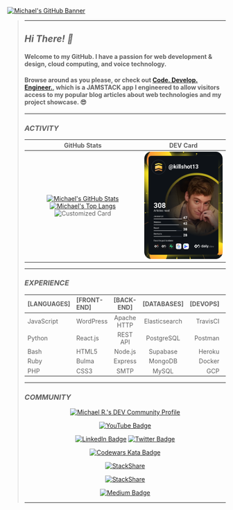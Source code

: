 [![Michael's GitHub Banner](./assets/github_banner.gif)](https://dev.to/killshot13)
>
>---
>
>## _*Hi There! 👋*_
>
>#### Welcome to my GitHub. I have a passion for web development & design, cloud computing, and voice technology.
>
>#### Browse around as you please, or check out [Code. Develop. Engineer.](https://rehnert.co), which is a JAMSTACK app I engineered to allow visitors access to my popular blog articles about web technologies and my project showcase. 😎
>
>---
>
>### _**ACTIVITY**_
>| GitHub Stats | DEV Card |
>| :---: | :---: |
>| [![Michael's GitHub Stats](https://github-readme-stats.vercel.app/api?username=killshot13&hide=issues&hide_border=true&border_radius=10&custom_title=Michael%27s%20Github%20Stats&count_private=true&line_height=24&hide_title=true&hide_rank=true&show_icons=true&theme=slateorange&bg_color=30,111a20,1c2c35)](https://github.com/killshot13/github-readme-stats) [![Michael's Top Langs](https://github-readme-stats.vercel.app/api/top-langs/?username=killshot13&layout=compact&hide=java&hide_border=true&hide_title=true&border_radius=10&langs_count=5&card_width=220&theme=slateorange&bg_color=30,111a20,1c2c35)](https://github.com/killshot13/github-readme-stats) ![Customized Card](https://github-readme-stats.vercel.app/api/pin?username=killshot13&repo=express-smtp-mailer&show_icons=true&theme=slateorange&bg_color=30,111a20,1c2c35&hide_border=true&border_radius=10) | <a href="https://app.daily.dev/killshot13"><img src="https://github.com/killshot13/killshot13/blob/master/devcard.svg" width="350" alt="Michael Rehnert's Dev Card"/></a> |
>
>
>---
>
>### _**EXPERIENCE**_
>
>| **[LANGUAGES]** | **[FRONT-END]** | **[BACK-END]** | **[DATABASES]** | **[DEVOPS]** | **[SPECIALTY]** |
>| :--- | :--- | :---: | :---: | ---: | ---: |
>| JavaScript | WordPress | Apache HTTP | Elasticsearch | TravisCI | SharePoint |
>| Python | React.js | REST API | PostgreSQL | Postman | SEO/Mobile |
>| Bash | HTML5 | Node.js | Supabase | Heroku | CyberSec |
>| Ruby | Bulma | Express | MongoDB | Docker | EOSIO |
>| PHP | CSS3 | SMTP | MySQL | GCP | RPA |
>
>---
>
>### _**COMMUNITY**_
>
><p align=center
>
><a href="https://dev.to/killshot13"><img src="https://d2fltix0v2e0sb.cloudfront.net/dev-badge.svg" alt="Michael R.'s DEV Community Profile" height="50" width="50" color="BAEDA5"></a>
><p align=center
>
>[![YouTube Badge](https://img.shields.io/badge/YouTube-informational?style=for-the-badge&logo=youtube&logoColor=white&color=FF0000)](https://www.linkedin.com/in/dmrehnert)
><p align=center
>
>[![LinkedIn Badge](https://img.shields.io/badge/LinkedIn-informational?style=for-the-badge&logo=linkedin&logoColor=white&color=0D76A8)](https://www.linkedin.com/in/dmrehnert)
>[![Twitter Badge](https://img.shields.io/badge/Twitter-informational?style=for-the-badge&logo=twitter&logoColor=white&color=1CA2F1)](https://twitter.com/@killsh0t13)
><p align=center
>
>[![Codewars Kata Badge](https://www.codewars.com/users/killshot13/badges/small)](https://www.codewars.com/users/killshot13)
><p align=center
>
>[![StackShare](http://img.shields.io/badge/professional-stack-f98c19.svg?&style=for-the-badge)](https://stackshare.io/safe-this-home-llc/main-site-stack)
><p align=center
>
>[![StackShare](http://img.shields.io/badge/personal-stack-17b9b0.svg?style=for-the-badge)](https://stackshare.io/killshot13/personal-stack)
><p align=center
>
>[![Medium Badge](https://img.shields.io/badge/Medium-informational?style=for-the-badge&logo=Medium&logoColor=white&color=000000)](https://medium.com/@sth13)
>
>---
>
